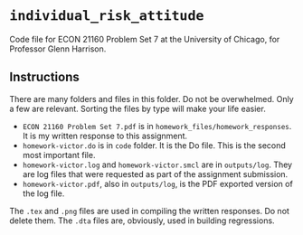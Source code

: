 # `individual_risk_attitude`
Code file for ECON 21160 Problem Set 7 at the University of Chicago, for Professor Glenn Harrison.

## Instructions
There are many folders and files in this folder. Do not be overwhelmed. Only a few are relevant. Sorting the files by type will make your life easier.
- `ECON 21160 Problem Set 7.pdf` is in `homework_files/homework_responses`. It is my written response to this assignment.
- `homework-victor.do` is in `code` folder. It is the Do file. This is the second most important file.
- `homework-victor.log` and `homework-victor.smcl` are in `outputs/log`. They are log files that were requested as part of the assignment submission.
- `homework-victor.pdf`, also in `outputs/log`, is the PDF exported version of the log file.

The `.tex` and `.png` files are used in compiling the written responses. Do not delete them. The `.dta` files are, obviously, used in building regressions.
